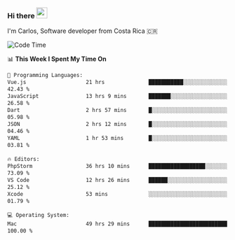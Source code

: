 ### Hi there <img src="https://media.giphy.com/media/hvRJCLFzcasrR4ia7z/giphy.gif" width="25px" height="25px">

I'm Carlos, Software developer from Costa Rica 🇨🇷

[//]: # (<a href="https://app.daily.dev/carum98"><img src="https://github.com/carum98/carum98/blob/main/devcard.svg" width="400" alt="Carlos Umaña Acevedo's Dev Card"/></a>)


<!--START_SECTION:waka-->
![Code Time](http://img.shields.io/badge/Code%20Time-13%2C330%20hrs%2044%20mins-blue)

📊 **This Week I Spent My Time On** 

```text
💬 Programming Languages: 
Vue.js                   21 hrs              ███████████░░░░░░░░░░░░░░   42.43 % 
JavaScript               13 hrs 9 mins       ███████░░░░░░░░░░░░░░░░░░   26.58 % 
Dart                     2 hrs 57 mins       █░░░░░░░░░░░░░░░░░░░░░░░░   05.98 % 
JSON                     2 hrs 12 mins       █░░░░░░░░░░░░░░░░░░░░░░░░   04.46 % 
YAML                     1 hr 53 mins        █░░░░░░░░░░░░░░░░░░░░░░░░   03.81 % 

🔥 Editors: 
PhpStorm                 36 hrs 10 mins      ██████████████████░░░░░░░   73.09 % 
VS Code                  12 hrs 26 mins      ██████░░░░░░░░░░░░░░░░░░░   25.12 % 
Xcode                    53 mins             ░░░░░░░░░░░░░░░░░░░░░░░░░   01.79 % 

💻 Operating System: 
Mac                      49 hrs 29 mins      █████████████████████████   100.00 % 
```


<!--END_SECTION:waka-->
